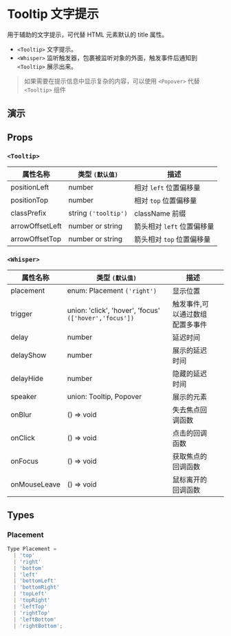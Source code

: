 # Tooltip 文字提示 [<i class="icon icon-edit2" ></i>](https://github.com/rsuite/rsuite.github.io/blob/master/src/components/tooltip/index.md)

用于辅助的文字提示，可代替 HTML 元素默认的 title 属性。

* `<Tooltip>` 文字提示。
* `<Whisper>` 监听触发器，包裹被监听对象的外面，触发事件后通知到 `<Tooltip>` 展示出来。

> 如果需要在提示信息中显示复杂的内容，可以使用 `<Popover>` 代替 `<Tooltip>` 组件

## 演示

<!--{demo}-->

## Props

### `<Tooltip>`

| 属性名称        | 类型 `(默认值)`      | 描述                       |
| --------------- | -------------------- | -------------------------- |
| positionLeft    | number               | 相对 `left` 位置偏移量     |
| positionTop     | number               | 相对 `top` 位置偏移量      |
| classPrefix     | string `('tooltip')` | className 前缀             |
| arrowOffsetLeft | number or string     | 箭头相对 `left` 位置偏移量 |
| arrowOffsetTop  | number or string     | 箭头相对 `top` 位置偏移量  |

### `<Whisper>`

| 属性名称     | 类型 `(默认值)`                                        | 描述                            |     |
| ------------ | ------------------------------------------------------ | ------------------------------- | --- |
| placement    | enum: Placement `('right')`                            | 显示位置                        |     |
| trigger      | union: 'click', 'hover', 'focus' `(['hover','focus'])` | 触发事件,可以通过数组配置多事件 |     |
| delay        | number                                                 | 延迟时间                        |     |
| delayShow    | number                                                 | 展示的延迟时间                  |     |
| delayHide    | number                                                 | 隐藏的延迟时间                  |     |
| speaker      | union: Tooltip, Popover                                | 展示的元素                      |     |
| onBlur       | () => void                                             | 失去焦点回调函数                |     |
| onClick      | () => void                                             | 点击的回调函数                  |     |
| onFocus      | () => void                                             | 获取焦点的回调函数              |     |
| onMouseLeave | () => void                                             | 鼠标离开的回调函数              |     |

## Types

### Placement

```js
Type Placement =
  | 'top'
  | 'right'
  | 'bottom'
  | 'left'
  | 'bottomLeft'
  | 'bottomRight'
  | 'topLeft'
  | 'topRight'
  | 'leftTop'
  | 'rightTop'
  | 'leftBottom'
  | 'rightBottom';
```
